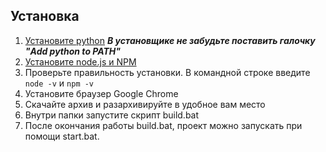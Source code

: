 Установка
---------
1. [Установите python](https://www.python.org/)
***В установщике не забудьте поставить галочку "Add python to PATH"***
2. [Установите node.js и NPM](https://nodejs.org/en/download/)
3. Проверьте правильность установки. В командной строке введите ```node -v``` и ```npm -v```
4. Установите браузер Google Chrome
6. Скачайте архив и разархивируйте в удобное вам место
7. Внутри папки запустите скрипт build.bat
8. После окончания работы build.bat, проект можно запускать при помощи start.bat.
